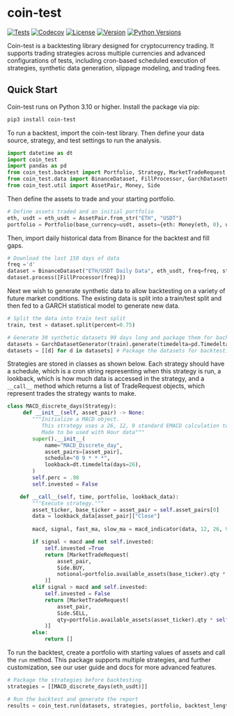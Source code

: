 # coin-test

[![Tests](https://github.com/coin-test/coin-test/workflows/Tests/badge.svg)](https://github.com/coin-test/coin-test/actions?workflow=Tests)
[![Codecov](https://codecov.io/gh/coin-test/coin-test/branch/main/graph/badge.svg)](https://codecov.io/gh/coin-test/coin-test)
[![License](https://img.shields.io/pypi/l/coin-test)](https://pypi.org/project/coin-test/)
[![Version](https://img.shields.io/pypi/v/coin-test)](https://pypi.org/project/coin-test/)
[![Python Versions](https://img.shields.io/pypi/pyversions/coin-test)](https://pypi.org/project/coin-test/)

Coin-test is a backtesting library designed for cryptocurrency trading. It supports trading strategies across multiple currencies and advanced configurations of tests, including cron-based scheduled execution of strategies, synthetic data generation, slippage modeling, and trading fees.

## Quick Start

Coin-test runs on Python 3.10 or higher. Install the package via pip:

```sh
pip3 install coin-test
```

To run a backtest, import the coin-test library. Then define your data source, strategy, and test settings to run the analysis.

```python
import datetime as dt
import coin_test
import pandas as pd
from coin_test.backtest import Portfolio, Strategy, MarketTradeRequest
from coin_test.data import BinanceDataset, FillProcessor, GarchDatasetGenerator
from coin_test.util import AssetPair, Money, Side
```

Then define the assets to trade and your starting portfolio.
```python
# Define assets traded and an initial portfolio
eth, usdt = eth_usdt = AssetPair.from_str("ETH", "USDT")
portfolio = Portfolio(base_currency=usdt, assets={eth: Money(eth, 0), usdt: Money(usdt, 10000)})
```
Then, import daily historical data from Binance for the backtest and fill gaps.
```python
# Download the last 150 days of data
freq ='d'
dataset = BinanceDataset("ETH/USDT Daily Data", eth_usdt, freq=freq, start=dt.datetime.today()-dt.timedelta(days=150))
dataset.process([FillProcessor(freq)])
```

Next we wish to generate synthetic data to allow backtesting on a variety of future market conditions.
The existing data is split into a train/test split and then fed to a GARCH statistical model to generate new data.
```python
# Split the data into train test split
train, test = dataset.split(percent=0.75)

# Generate 30 synthetic datasets 90 days long and package them for backtesting
datasets = GarchDatasetGenerator(train).generate(timedelta=pd.Timedelta(days=90), n=30)
datasets = [[d] for d in datasets] # Package the datasets for backtesting
```

Strategies are stored in classes as shown below. Each strategy
should have a schedule, which is a cron string representing
when this strategy is run, a lookback, which is how much
data is accessed in the strategy, and a `__call__` method
which returns a list of TradeRequest objects, which represent
trades the strategy wants to make.

```python
class MACD_discrete_days(Strategy):
	 def __init__(self, asset_pair) -> None:
        """Initialize a MACD object.
           This strategy uses a 26, 12, 9 standard EMACD calculation to generate buy sell signals.
           Made to be used with Hour data"""
        super().__init__(
            name="MACD_Discrete_day",
            asset_pairs=[asset_pair],
            schedule="0 9 * * *",
            lookback=dt.timedelta(days=26),
        )
        self.perc = .98
        self.invested = False

    def __call__(self, time, portfolio, lookback_data):
        """Execute strategy."""
        asset_ticker, base_ticker = asset_pair = self.asset_pairs[0]
        data = lookback_data[asset_pair]["Close"]
        
        macd, signal, fast_ma, slow_ma = macd_indicator(data, 12, 26, 9)

        if signal < macd and not self.invested:
            self.invested =True
            return [MarketTradeRequest(
                asset_pair,
                Side.BUY,
                notional=portfolio.available_assets(base_ticker).qty * self.perc,
            )]
        elif signal > macd and self.invested:
            self.invested = False
            return [MarketTradeRequest(
                asset_pair,
                Side.SELL,
                qty=portfolio.available_assets(asset_ticker).qty * self.perc,
            )]
        else:
            return []
```
To run the backtest, create a portfolio with starting values of
assets and call the `run` method. This package supports multiple strategies,
and further customization, see our user guide and docs for more advanced features. 

```python
# Package the strategies before backtesting
strategies = [[MACD_discrete_days(eth_usdt)]]

# Run the backtest and generate the report
results = coin_test.run(datasets, strategies, portfolio, backtest_length=pd.Timedelta(days=90), n_parallel=8)
```
